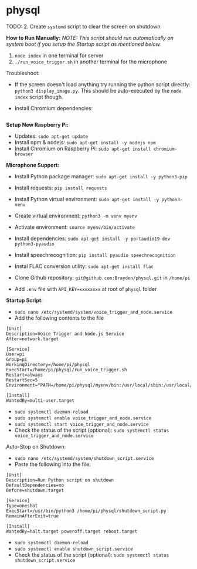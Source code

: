 # physql

TODO:
2. Create `systemd` script to clear the screen on shutdown

**How to Run Manually:**
_NOTE: This script should run automatically on system boot if you setup the Startup script as mentioned below._
1. `node index` in one terminal for server
2. `./run_voice_trigger.sh` in another terminal for the microphone

Troubleshoot:

- If the screen doesn't load anything try running the python script directly: `python3 display_image.py`. This should be auto-executed by the `node index` script though.

- Install Chromium dependencies:  
```sudo apt-get install gconf-service libasound2 libatk1.0-0 libc6 libcairo2 libcups2 libdbus-1-3 libexpat1 libfontconfig1 libgcc1 libgconf-2-4 libgdk-pixbuf2.0-0 libglib2.0-0 libgtk-3-0 libnspr4 libpango-1.0-0 libpangocairo-1.0-0 libstdc++6 libx11-6 libx11-xcb1 libxcb1 libxcomposite1 libxcursor1 libxdamage1 libxext6 libxfixes3 libxi6 libxrandr2 libxrender1 libxss1 libxtst6 ca-certificates fonts-liberation libappindicator1 libnss3 lsb-release xdg-utils wget
```

**Setup New Raspberry Pi:**
- Updates: `sudo apt-get update`
- Install npm & nodejs: `sudo apt-get install -y nodejs npm`
- Install Chromium on Raspberry Pi: `sudo apt-get install chromium-browser`

**Microphone Support:**
- Install Python package manager: `sudo apt-get install -y python3-pip`
- Install requests: `pip install requests`
- Install Python virtual environment: `sudo apt-get install -y python3-venv`
- Create virtual environment: `python3 -m venv myenv`
- Activate environment: `source myenv/bin/activate`

- Install dependencies: `sudo apt-get install -y portaudio19-dev python3-pyaudio`
- Install speechrecognition: `pip install pyaudio speechrecognition`
- Instal FLAC conversion utility: `sudo apt-get install flac`
- Clone Github repository: `git@github.com:Brayden/physql.git` in `/home/pi`
- Add `.env` file with `API_KEY=xxxxxxxx` at root of `physql` folder

**Startup Script:**
- `sudo nano /etc/systemd/system/voice_trigger_and_node.service`
- Add the following contents to the file
```
[Unit]
Description=Voice Trigger and Node.js Service
After=network.target

[Service]
User=pi
Group=pi
WorkingDirectory=/home/pi/physql
ExecStart=/home/pi/physql/run_voice_trigger.sh
Restart=always
RestartSec=5
Environment="PATH=/home/pi/physql/myenv/bin:/usr/local/sbin:/usr/local/bin:/usr/sbin:/usr/bin:/sbin:/bin"

[Install]
WantedBy=multi-user.target
```
- `sudo systemctl daemon-reload`
- `sudo systemctl enable voice_trigger_and_node.service`
- `sudo systemctl start voice_trigger_and_node.service`
- Check the status of the script (optional): `sudo systemctl status voice_trigger_and_node.service`

Auto-Stop on Shutdown:
- `sudo nano /etc/systemd/system/shutdown_script.service`
- Paste the following into the file:
```
[Unit]
Description=Run Python script on shutdown
DefaultDependencies=no
Before=shutdown.target

[Service]
Type=oneshot
ExecStart=/usr/bin/python3 /home/pi/physql/shutdown_script.py
RemainAfterExit=true

[Install]
WantedBy=halt.target poweroff.target reboot.target
```
- `sudo systemctl daemon-reload`
- `sudo systemctl enable shutdown_script.service`
- Check the status of the script (optional): `sudo systemctl status shutdown_script.service`
